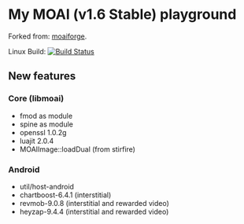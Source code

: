 # My MOAI (v1.6 Stable) playground

Forked from: [moaiforge](https://github.com/moaiforge/moai-sdk).

Linux Build: [![Build Status](https://api.travis-ci.org/btatarov/moai-sdk.svg?branch=postmorph)](https://travis-ci.org/btatarov/moai-sdk)

## New features

### Core (libmoai)
* fmod as module
* spine as module
* openssl 1.0.2g
* luajit 2.0.4
* MOAIImage::loadDual (from stirfire)

### Android
* util/host-android
* chartboost-6.4.1 (interstitial)
* revmob-9.0.8 (interstitial and rewarded video)
* heyzap-9.4.4 (interstitial and rewarded video)
